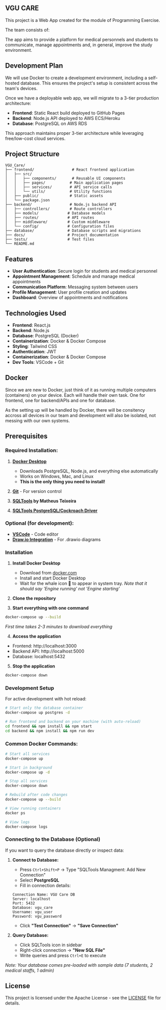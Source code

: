 ## **VGU CARE** ##

This project is a Web App created for the module of Programming Exercise.

The team consists of:
<!-- BLANK -->

The app aims to provide a platform for medical personnels and students to communicate, manage appointments and, in general, improve the study environment.

## Development Plan

We will use Docker to create a development environment, including a self-hosted database. This ensures the project's setup is consistent across the team's devices. 

Once we have a deployable web app, we will migrate to a 3-tier production architecture:
- **Frontend**: Static React build deployed to GitHub Pages
- **Backend**: Node.js API deployed to AWS ECS/Heroku 
- **Database**: PostgreSQL on AWS RDS

This approach maintains proper 3-tier architecture while leveraging free/low-cost cloud services.

## Project Structure

```
VGU_Care/
├── frontend/                 # React frontend application
│   ├── src/
│   │   ├── components/       # Reusable UI components
│   │   ├── pages/           # Main application pages
│   │   ├── services/        # API service calls
│   │   └── utils/           # Utility functions
│   ├── public/              # Static assets
│   └── package.json
├── backend/                 # Node.js backend API
│   ├── controllers/         # Route controllers
│   ├── models/             # Database models
│   ├── routes/             # API routes
│   ├── middleware/         # Custom middleware
│   └── config/             # Configuration files
├── database/               # Database scripts and migrations
├── docs/                   # Project documentation
├── tests/                  # Test files
└── README.md
```

## Features

- **User Authentication**: Secure login for students and medical personnel
- **Appointment Management**: Schedule and manage medical appointments
- **Communication Platform**: Messaging system between users
- **Profile Management**: User profile creation and updates
- **Dashboard**: Overview of appointments and notifications

## Technologies Used

- **Frontend**: React.js
- **Backend**: Node.js
- **Database**: PostgreSQL (Docker)
- **Containerization**: Docker & Docker Compose
- **Styling**: Tailwind CSS
- **Authentication**: JWT
- **Containerization**: Docker & Docker Compose
- **Dev Tools**: VSCode + Git

## Docker

Since we are new to Docker, just think of it as running multiple computers (containers) on your device. Each will handle their own task. One for frontend, one for backend/APIs and one for database.

As the setting up will be handled by Docker, there will be consitency accross all devices in our team and development will also be isolated, not messing with our own systems.


## Prerequisites

### Required Installation:
1. **[Docker Desktop](https://www.docker.com/get-started)** 
   - Downloads PostgreSQL, Node.js, and everything else automatically
   - Works on Windows, Mac, and Linux
   - **This is the only thing you need to install!**

2. **[Git](https://git-scm.com/)** - For version control

3. **[SQLTools](https://marketplace.visualstudio.com/items?itemName=mtxr.sqltools) by Matheus Teixeira**

4. **[SQLTools PostgreSQL/Cockroach Driver](https://marketplace.visualstudio.com/items?itemName=mtxr.sqltools-driver-pg)**


### Optional (for development):
- **[VSCode](https://code.visualstudio.com/)** - Code editor
- **[Draw.io Integration](https://marketplace.visualstudio.com/items?itemName=hediet.vscode-drawio)** - For .drawio diagrams

### Installation

1. **Install Docker Desktop**
   - Download from [docker.com](https://www.docker.com/get-started)
   - Install and start Docker Desktop
   - Wait for the whale icon 🐋 to appear in system tray. 
   *Note that it should say 'Engine running' not 'Engine starting'* 

2. **Clone the repository**

3. **Start everything with one command**
```bash
docker-compose up --build
```
*First time takes 2-3 minutes to download everything*

4. **Access the application**
- Frontend: http://localhost:3000
- Backend API: http://localhost:5000
- Database: localhost:5432

5. **Stop the application**
```bash
docker-compose down
```

### Development Setup

For active development with hot reload:
```bash
# Start only the database container
docker-compose up postgres -d

# Run frontend and backend on your machine (with auto-reload)
cd frontend && npm install && npm start
cd backend && npm install && npm run dev
```

### Common Docker Commands:
```bash
# Start all services
docker-compose up

# Start in background
docker-compose up -d

# Stop all services
docker-compose down

# Rebuild after code changes
docker-compose up --build

# View running containers
docker ps

# View logs
docker-compose logs
```

### Connecting to the Database (Optional)

If you want to query the database directly or inspect data:

1. **Connect to Database:**
   - Press `Ctrl+Shift+P` → Type "SQLTools Managment: Add New Connection"
   - Select **PostgreSQL**
   - Fill in connection details:

   ```
   Connection Name: VGU Care DB
   Server: localhost
   Port: 5432
   Database: vgu_care
   Username: vgu_user
   Password: vgu_password
   ```
   - Click **"Test Connection"** → **"Save Connection"**

2. **Query Database:**
   - Click SQLTools icon in sidebar
   - Right-click connection → **"New SQL File"**
   - Write queries and press `Ctrl+E` to execute

*Note: Your database comes pre-loaded with sample data (7 students, 2 medical staffs, 1 admin)*


## License

This project is licensed under the Apache License - see the [LICENSE](LICENSE) file for details.


